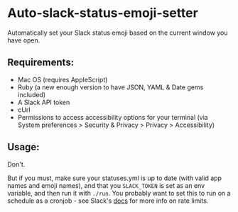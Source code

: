 # Auto-slack-status-emoji-setter

Automatically set your Slack status emoji based on the current window you have open.

## Requirements:

- Mac OS (requires AppleScript)
- Ruby (a new enough version to have JSON, YAML & Date gems included)
- A Slack API token
- cUrl
- Permissions to access accessibility options for your terminal (via System preferences > Security & Privacy > Privacy > Accessibility)

## Usage:

Don't.

But if you must, make sure your statuses.yml is up to date (with valid app names and emoji
names), and that you `SLACK_TOKEN` is set as an env variable, and then run it with `./run`.
You probably want to set this to run on a schedule as a cronjob - see Slack's [docs](https://api.slack.com/methods/users.profile.set) for more info on
rate limits.
